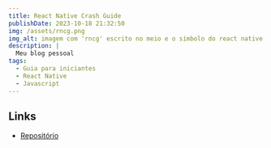 ```yaml
---
title: React Native Crash Guide
publishDate: 2023-10-18 21:32:50
img: /assets/rncg.png
img_alt: imagem com 'rncg' escrito no meio e o símbolo do react native no lado inferior direito da escrita.
description: |
  Meu blog pessoal
tags:
  - Guia para iniciantes
  - React Native
  - Javascript
---
```


## Links

- [Repositório](https://github.com/marcelldac/react-native-crash-guide)
